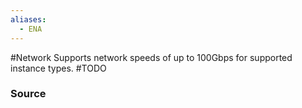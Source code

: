 ```yaml
---
aliases:
  - ENA
---
```

#Network 
Supports network speeds of up to 100Gbps for supported instance types.
#TODO 
### Source